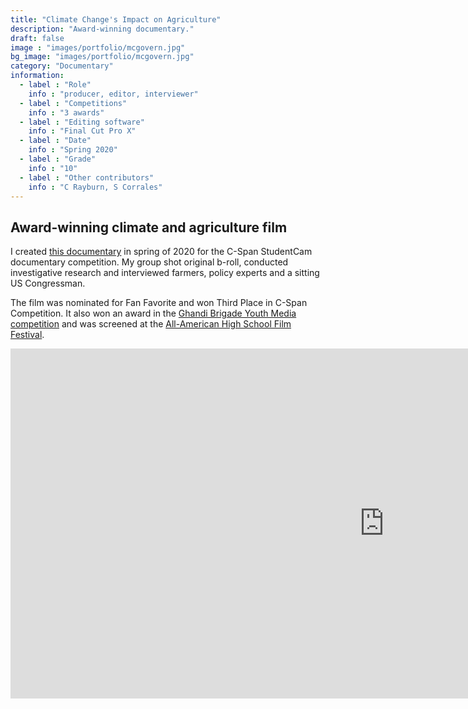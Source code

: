 ```yaml
---
title: "Climate Change's Impact on Agriculture"
description: "Award-winning documentary."
draft: false
image : "images/portfolio/mcgovern.jpg"
bg_image: "images/portfolio/mcgovern.jpg"
category: "Documentary"
information:
  - label : "Role"
    info : "producer, editor, interviewer"
  - label : "Competitions"
    info : "3 awards"
  - label : "Editing software"
    info : "Final Cut Pro X"
  - label : "Date"
    info : "Spring 2020"
  - label : "Grade"
    info : "10"
  - label : "Other contributors"
    info : "C Rayburn, S Corrales"
---
```


## Award-winning climate and agriculture film

I created [this documentary](http://studentcam.org/ThirdPrize-0422MontgomeryBlair.htm) in spring of 2020 for the C-Span StudentCam documentary competition. My group shot original b-roll, conducted investigative research and interviewed farmers, policy experts and a sitting US Congressman. 

The film was nominated for Fan Favorite and won Third Place in C-Span Competition. It also won an award in the [Ghandi Brigade Youth Media competition](https://www.youthmediamd.org/media-festival-competition) and was screened at the [All-American High School Film Festival](https://www.hsfilmfest.com/2020-official-selections).

<iframe width="1194.6" height="560" src="https://www.youtube.com/embed/UuOJ411YnsY" frameborder="0" allow="accelerometer; autoplay; clipboard-write; encrypted-media; gyroscope; picture-in-picture" allowfullscreen></iframe>